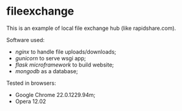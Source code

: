 fileexchange
============

This is an example of local file exchange hub (like rapidshare.com).

Software used:

- _nginx_ to handle file uploads/downloads;
- _gunicorn_ to serve wsgi app;
- _flask microframework_ to build website;
- _mongodb_ as a database;

Tested in browsers:

- Google Chrome 22.0.1229.94m;
- Opera 12.02

